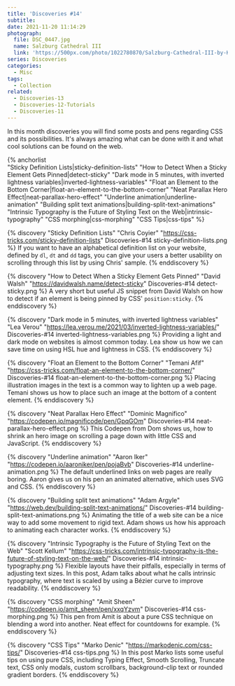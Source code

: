 ```yaml
---
title: 'Discoveries #14'
subtitle:
date: 2021-11-20 11:14:29
photograph:
  file: DSC_0447.jpg
  name: Salzburg Cathedral III
  link: 'https://500px.com/photo/1022780870/Salzburg-Cathedral-III-by-Kristof-Zerbe/'
series: Discoveries
categories:
  - Misc
tags:
  - Collection
related:
  - Discoveries-13
  - Discoveries-12-Tutorials
  - Discoveries-11
---
```


In this month discoveries you will find some posts and pens regarding CSS and its possibilities. It's always amazing what can be done with it and what cool solutions can be found on the web.

{% anchorlist  
  "Sticky Definition Lists|sticky-definition-lists"
  "How to Detect When a Sticky Element Gets Pinned|detect-sticky"
  "Dark mode in 5 minutes, with inverted lightness variables|inverted-lightness-variables"
  "Float an Element to the Bottom Corner|float-an-element-to-the-bottom-corner"
  "Neat Parallax Hero Effect|neat-parallax-hero-effect"
  "Underline animation|underline-animation"
  "Building split text animations|building-split-text-animations"
  "Intrinsic Typography is the Future of Styling Text on the Web|intrinsic-typography"
  "CSS morphing|css-morphing"
  "CSS Tips|css-tips"
%}

<!-- more -->

{% discovery "Sticky Definition Lists" "Chris Coyier" "https://css-tricks.com/sticky-definition-lists" Discoveries-#14 sticky-definition-lists.png %}
If you want to have an alphabetical definition list on your website, defined by ``dl``, ``dt`` and ``dd`` tags, you can give your users a better usability on scrolling through this list by using Chris' sample.
{% enddiscovery %}

{% discovery "How to Detect When a Sticky Element Gets Pinned" "David Walsh" "https://davidwalsh.name/detect-sticky" Discoveries-#14 detect-sticky.png %}
A very short but useful JS snippet from David Walsh on how to detect if an element is being pinned by CSS' ``position:sticky``.
{% enddiscovery %}

{% discovery "Dark mode in 5 minutes, with inverted lightness variables" "Lea Verou" "https://lea.verou.me/2021/03/inverted-lightness-variables/" Discoveries-#14 inverted-lightness-variables.png %}
Providing a light and dark mode on websites is almost common today. Lea show us how we can save time on using HSL hue and lightness in CSS.
{% enddiscovery %}

{% discovery "Float an Element to the Bottom Corner" "Temani Afif" "https://css-tricks.com/float-an-element-to-the-bottom-corner/" Discoveries-#14 float-an-element-to-the-bottom-corner.png %}
Placing illustration images in the text is a common way to lighten up a web page. Temani shows us how to place such an image at the bottom of a content element.
{% enddiscovery %}

{% discovery "Neat Parallax Hero Effect" "Dominic Magnifico" "https://codepen.io/magnificode/pen/GpqGOm" Discoveries-#14 neat-parallax-hero-effect.png %}
This Codepen from Dom shows us, how to shrink an hero image on scrolling a page down with little CSS and JavaScript.
{% enddiscovery %}

{% discovery "Underline animation" "Aaron Iker" "https://codepen.io/aaroniker/pen/pojaBvb" Discoveries-#14 underline-animation.png %}
The default underlined links on web pages are really boring. Aaron gives us on his pen an animated alternative, which uses SVG and CSS.
{% enddiscovery %}

{% discovery "Building split text animations" "Adam Argyle" "https://web.dev/building-split-text-animations/" Discoveries-#14 building-split-text-animations.png %}
Animating the title of a web site can be a nice way to add some movement to rigid text. Adam shows us how his approach to animating each character works.
{% enddiscovery %}

{% discovery "Intrinsic Typography is the Future of Styling Text on the Web" "Scott Kellum" "https://css-tricks.com/intrinsic-typography-is-the-future-of-styling-text-on-the-web/" Discoveries-#14 intrinsic-typography.png %}
Flexible layouts have their pitfalls, especially in terms of adjusting text sizes. In this post, Adam talks about what he calls intrinsic typography, where text is scaled by using a Bézier curve to improve readability.
{% enddiscovery %}

{% discovery "CSS morphing" "Amit Sheen" "https://codepen.io/amit_sheen/pen/xxqYzvm" Discoveries-#14 css-morphing.png %}
This pen from Amit is about a pure CSS technique on blending a word into another. Neat effect for countdowns for example.
{% enddiscovery %}

{% discovery "CSS Tips" "Marko Denic" "https://markodenic.com/css-tips/" Discoveries-#14 css-tips.png %}
In this post Marko lists some useful tips on using pure CSS, including Typing Effect, Smooth Scrolling, Truncate text, CSS only modals, custom scrollbars, background-clip text or rounded gradient borders.
{% enddiscovery %}
